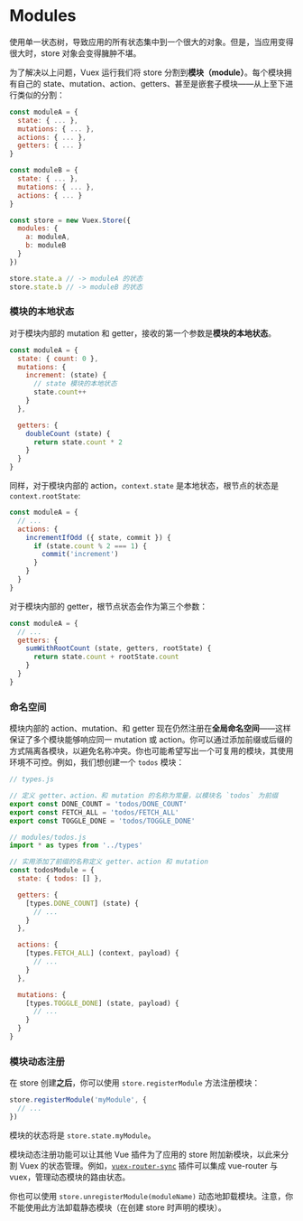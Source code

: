 # Modules

使用单一状态树，导致应用的所有状态集中到一个很大的对象。但是，当应用变得很大时，store 对象会变得臃肿不堪。

为了解决以上问题，Vuex 运行我们将 store 分割到**模块（module）**。每个模块拥有自己的 state、mutation、action、getters、甚至是嵌套子模块——从上至下进行类似的分割：

``` js
const moduleA = {
  state: { ... },
  mutations: { ... },
  actions: { ... },
  getters: { ... }
}

const moduleB = {
  state: { ... },
  mutations: { ... },
  actions: { ... }
}

const store = new Vuex.Store({
  modules: {
    a: moduleA,
    b: moduleB
  }
})

store.state.a // -> moduleA 的状态
store.state.b // -> moduleB 的状态
```

### 模块的本地状态

对于模块内部的 mutation 和 getter，接收的第一个参数是**模块的本地状态**。

``` js
const moduleA = {
  state: { count: 0 },
  mutations: {
    increment: (state) {
      // state 模块的本地状态
      state.count++
    }
  },

  getters: {
    doubleCount (state) {
      return state.count * 2
    }
  }
}
```

同样，对于模块内部的 action，`context.state` 是本地状态，根节点的状态是 `context.rootState`:

``` js
const moduleA = {
  // ...
  actions: {
    incrementIfOdd ({ state, commit }) {
      if (state.count % 2 === 1) {
        commit('increment')
      }
    }
  }
}
```

对于模块内部的 getter，根节点状态会作为第三个参数：

``` js
const moduleA = {
  // ...
  getters: {
    sumWithRootCount (state, getters, rootState) {
      return state.count + rootState.count
    }
  }
}
```

### 命名空间

模块内部的 action、mutation、和 getter 现在仍然注册在**全局命名空间**——这样保证了多个模块能够响应同一 mutation 或 action。你可以通过添加前缀或后缀的方式隔离各模块，以避免名称冲突。你也可能希望写出一个可复用的模块，其使用环境不可控。例如，我们想创建一个 `todos` 模块：

``` js
// types.js

// 定义 getter、action、和 mutation 的名称为常量，以模块名 `todos` 为前缀
export const DONE_COUNT = 'todos/DONE_COUNT'
export const FETCH_ALL = 'todos/FETCH_ALL'
export const TOGGLE_DONE = 'todos/TOGGLE_DONE'
```

``` js
// modules/todos.js
import * as types from '../types'

// 实用添加了前缀的名称定义 getter、action 和 mutation
const todosModule = {
  state: { todos: [] },

  getters: {
    [types.DONE_COUNT] (state) {
      // ...
    }
  },

  actions: {
    [types.FETCH_ALL] (context, payload) {
      // ...
    }
  },

  mutations: {
    [types.TOGGLE_DONE] (state, payload) {
      // ...
    }
  }
}
```

### 模块动态注册

在 store 创建**之后**，你可以使用 `store.registerModule` 方法注册模块：

``` js
store.registerModule('myModule', {
  // ...
})
```

模块的状态将是 `store.state.myModule`。

模块动态注册功能可以让其他 Vue 插件为了应用的 store 附加新模块，以此来分割 Vuex 的状态管理。例如，[`vuex-router-sync`](https://github.com/vuejs/vuex-router-sync) 插件可以集成 vue-router 与 vuex，管理动态模块的路由状态。

你也可以使用 `store.unregisterModule(moduleName)` 动态地卸载模块。注意，你不能使用此方法卸载静态模块（在创建 store 时声明的模块）。
